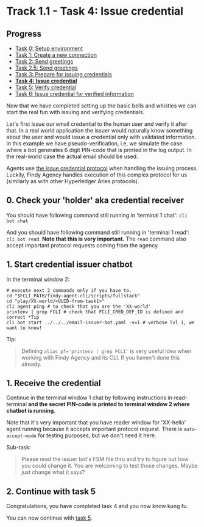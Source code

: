 # Track 1.1 - Task 4: Issue credential

## Progress

* [Task 0: Setup environment](../README.md)
* [Task 1: Create a new connection](../task1/README.md)
* [Task 2: Send greetings](../task2/README.md)
* [Task 2.5: Send greetings](../task2.5/README.md)
* [Task 3: Prepare for issuing credentials](../task3/README.md)
* [**Task 4: Issue credential**](../task4/README.md)
* [Task 5: Verify credential](../task5/README.md)
* [Task 6: Issue credential for verified information](../task6/README.md)

Now that we have completed setting up the basic bells and whistles we can start
the real fun with issuing and verifying credentials.

Let's first issue our email credential to the human user and verify it after
that. In a real world application the issuer would naturally know something
about the user and would issue a credential only with validated information.
In this example we have pseudo-verification, i.e, we simulate the case where a
bot generates 6 digit PIN-code that is printed in the log output. In the
real-world case the actual email should be used.

Agents use [the issue credential
protocol](https://github.com/hyperledger/aries-rfcs/blob/main/features/0036-issue-credential/README.md)
when handling the issuing process. Luckily, Findy Agency handles execution of
this complex protocol for us (similarly as with other Hyperledger Aries
protocols).

## 0. Check your 'holder' aka credential receiver

You should have following command still running in 'terminal 1 chat':
`cli bot chat`

And you should have following command still running in 'terminal 1 read':
`cli bot read`.  **Note that this is very important.** The `read` command also
accept important protocol requests coming from the agency.

## 1. Start credential issuer chatbot

In the terminal window 2:
```shell
# execute next 2 commands only if you have to.
cd "$FCLI_PATH/findy-agent-cli/scripts/fullstack"
cd "play/XX-world/<UUID-from-task1>"
cli agent ping # to check that you are the 'XX-world'
printenv | grep FCLI # check that FCLI_CRED_DEF_ID is defined and correct *Tip
cli bot start ../../../email-issuer-bot.yaml -v=1 # verbose lvl 1, we want to know!
```
Tip:
> Defining `alias pf='printenv | grep FCLI'` is very useful idea when working
> with Findy Agency and its CLI. If you haven't done this already.

## 1. Receive the credential

Continue in the terminal window 1 chat by following instructions in
read-terminal **and the secret PIN-code is printed to terminal window 2 where
chatbot is running**.

Note that it's very important that you have reader window for 'XX-hello' agent
running because it accepts important protocol request. There is
`auto-accept-mode` for testing purposes, but we don't need it here.

Sub-task:
> Please read the issuer bot's FSM file thru and try to figure out how you
> could change it. You are welcoming to test those changes. Maybe just change
> what it says?

## 2. Continue with task 5

Congratulations, you have completed task 4 and you now know kung fu.

You can now continue with [task 5](../task5/README.md).

